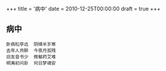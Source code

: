 +++
title = '病中'
date = 2010-12-25T00:00:00
draft = true
+++
## 病中

```text
卧病松亭远  阴晴半岁寒
去年人共醉  今夜月孤残
旧友音书少  微躯药艾难
明夷初问卦  何日梦魂安
```
